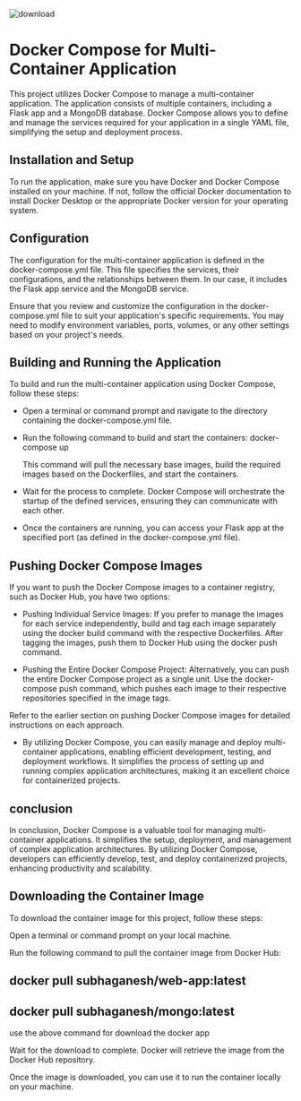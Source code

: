 ![download](https://github.com/subhaganesh/flask_docker_compose/assets/96689756/8cbab9f8-6fa5-417f-83a6-94f9a1c9cd7a)

# Docker Compose for Multi-Container Application

This project utilizes Docker Compose to manage a multi-container application. The application consists of multiple containers, including a Flask app and a MongoDB database. Docker Compose allows you to define and manage the services required for your application in a single YAML file, simplifying the setup and deployment process.

## Installation and Setup

To run the application, make sure you have Docker and Docker Compose installed on your machine. If not, follow the official Docker documentation to install Docker Desktop or the appropriate Docker version for your operating system.

## Configuration

The configuration for the multi-container application is defined in the docker-compose.yml file. This file specifies the services, their configurations, and the relationships between them. In our case, it includes the Flask app service and the MongoDB service.

Ensure that you review and customize the configuration in the docker-compose.yml file to suit your application's specific requirements. You may need to modify environment variables, ports, volumes, or any other settings based on your project's needs.

## Building and Running the Application

To build and run the multi-container application using Docker Compose, follow these steps:

* Open a terminal or command prompt and navigate to the directory containing the docker-compose.yml file.

* Run the following command to build and start the containers:
  docker-compose up

  This command will pull the necessary base images, build the      required images based on the Dockerfiles, and start the containers.

* Wait for the process to complete. Docker Compose will orchestrate the startup of the defined services, ensuring they can communicate with each other.

* Once the containers are running, you can access your Flask app at the specified port (as defined in the docker-compose.yml file).

## Pushing Docker Compose Images

If you want to push the Docker Compose images to a container registry, such as Docker Hub, you have two options:

* Pushing Individual Service Images: If you prefer to manage the images for each service independently, build and tag each image separately using the docker build command with the respective Dockerfiles. After tagging the images, push them to Docker Hub using the docker push command.

* Pushing the Entire Docker Compose Project: Alternatively, you can push the entire Docker Compose project as a single unit. Use the docker-compose push command, which pushes each image to their respective repositories specified in the image tags.

Refer to the earlier section on pushing Docker Compose images for detailed instructions on each approach.

* By utilizing Docker Compose, you can easily manage and deploy multi-container applications, enabling efficient development, testing, and deployment workflows. It simplifies the process of setting up and running complex application architectures, making it an excellent choice for containerized projects.

## conclusion
 In conclusion, Docker Compose is a valuable tool for managing multi-container applications. It simplifies the setup, deployment, and management of complex application architectures. By utilizing Docker Compose, developers can efficiently develop, test, and deploy containerized projects, enhancing productivity and scalability.

## Downloading the Container Image
To download the container image for this project, follow these steps:

Open a terminal or command prompt on your local machine.

Run the following command to pull the container image from Docker Hub:

## docker pull subhaganesh/web-app:latest
## docker pull subhaganesh/mongo:latest  
 use the above command for download the docker app

Wait for the download to complete. Docker will retrieve the image from the Docker Hub repository.

Once the image is downloaded, you can use it to run the container locally on your machine.
